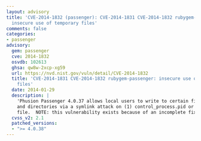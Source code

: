 ```yaml
---
layout: advisory
title: 'CVE-2014-1832 (passenger): CVE-2014-1831 CVE-2014-1832 rubygem-passenger:
  insecure use of temporary files'
comments: false
categories:
- passenger
advisory:
  gem: passenger
  cve: 2014-1832
  osvdb: 102613
  ghsa: qw8w-2xcp-xg59
  url: https://nvd.nist.gov/vuln/detail/CVE-2014-1832
  title: 'CVE-2014-1831 CVE-2014-1832 rubygem-passenger: insecure use of temporary
    files'
  date: 2014-01-29
  description: |
    'Phusion Passenger 4.0.37 allows local users to write to certain files
    and directories via a symlink attack on (1) control_process.pid or a (2) generation-*
    file.  NOTE: this vulnerability exists because of an incomplete fix for CVE-2014-1831.'
  cvss_v2: 2.1
  patched_versions:
  - ">= 4.0.38"
---
```

